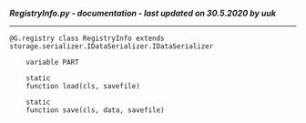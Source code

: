 ***RegistryInfo.py - documentation - last updated on 30.5.2020 by uuk***
___

    @G.registry class RegistryInfo extends storage.serializer.IDataSerializer.IDataSerializer

        variable PART

        static
        function load(cls, savefile)

        static
        function save(cls, data, savefile)